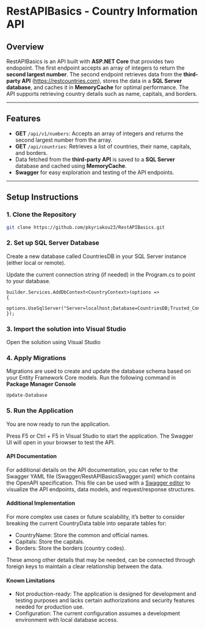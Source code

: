 # RestAPIBasics - Country Information API

## Overview

RestAPIBasics is an API built with **ASP.NET Core** that provides two endopoint. The first endpoint accepts an array of integers to return the **second largest number**. The second endpoint retrieves data from the **third-party API** (https://restcountries.com), stores the data in a **SQL Server database**, and caches it in **MemoryCache** for optimal performance. The API supports retrieving country details such as name, capitals, and borders.

---

## Features

- **GET** `/api/v1/numbers`: Accepts an array of integers and returns the second largest number from the array.
- **GET** `/api/countries`: Retrieves a list of countries, their name, capitals, and borders.
- Data fetched from the **third-party API** is saved to a **SQL Server** database and cached using **MemoryCache**.
- **Swagger** for easy exploration and testing of the API endpoints.

---
## Setup Instructions

### 1. Clone the Repository

```bash
git clone https://github.com/pkyriakou23/RestAPIBasics.git
```

### 2. Set up SQL Server Database
Create a new database called CountriesDB in your SQL Server instance (either local or remote).

Update the current connection string (if needed) in the Program.cs to point to your database.
```
builder.Services.AddDbContext<CountryContext>(options =>
{
    options.UseSqlServer("Server=localhost;Database=CountriesDB;Trusted_Connection=True;TrustServerCertificate=True;");
});
```

### 3. Import the solution into Visual Studio
Open the solution using Visual Studio

### 4. Apply Migrations
Migrations are used to create and update the database schema based on your Entity Framework Core models. Run the following command in **Package Manager Console**
```
Update-Database
```

### 5. Run the Application
You are now ready to run the application.

Press F5 or Ctrl + F5 in Visual Studio to start the application.
The Swagger UI will open in your browser to test the API.

#### API Documentation
For additional details on the API documentation, you can refer to the Swagger YAML file (Swagger/RestAPIBasicsSwagger.yaml) which contains the OpenAPI specification. This file can be used with a [Swagger editor](https://editor.swagger.io/) to visualize the API endpoints, data models, and request/response structures.

#### Additional Implementation
For more complex use cases or future scalability, it’s better to consider breaking the current CountryData table into separate tables for:
- CountryName: Store the common and official names.
- Capitals: Store the capitals.
- Borders: Store the borders (country codes).

These among other details that may be needed, can be connected through foreign keys to maintain a clear relationship between the data.

#### Known Limitations
- Not production-ready: The application is designed for development and testing purposes and lacks certain authorizations and security features needed for production use.
- Configuration: The current configuration assumes a development environment with local database access.
